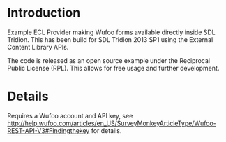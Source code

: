 # Introduction #

Example ECL Provider making Wufoo forms available directly inside SDL Tridion. This has been build for SDL Tridion 2013 SP1 using the External Content Library APIs.

The code is released as an open source example under the Reciprocal Public License (RPL). This allows for free usage and further development.


# Details #

Requires a Wufoo account and API key, see http://help.wufoo.com/articles/en_US/SurveyMonkeyArticleType/Wufoo-REST-API-V3#Findingthekey for details.